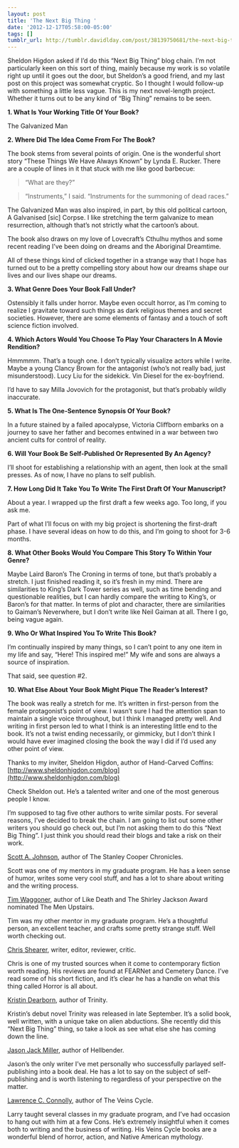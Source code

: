 ```yaml
---
layout: post
title: 'The Next Big Thing '
date: '2012-12-17T05:58:00-05:00'
tags: []
tumblr_url: http://tumblr.davidlday.com/post/38139750681/the-next-big-thing
---
```

Sheldon Higdon asked if I’d do this “Next Big Thing” blog chain. I’m not particularly keen on this sort of thing, mainly because my work is so volatile right up until it goes out the door, but Sheldon’s a good friend, and my last post on this project was somewhat cryptic. So I thought I would follow-up with something a little less vague.
This is my next novel-length project. Whether it turns out to be any kind of “Big Thing” remains to be seen.

**1. What Is Your Working Title Of Your Book?**

The Galvanized Man

**2. Where Did The Idea Come From For The Book?**

The book stems from several points of origin. One is the wonderful short story “These Things We Have Always Known” by Lynda E. Rucker. There are a couple of lines in it that stuck with me like good barbecue:

> “What are they?”

> “Instruments,” I said. “Instruments for the summoning of dead races.”


The Galvanized Man was also inspired, in part, by this old political cartoon, A Galvanised [sic] Corpse. I like stretching the term galvanize to mean resurrection, although that’s not strictly what the cartoon’s about.

The book also draws on my love of Lovecraft’s Cthulhu mythos and some recent reading I’ve been doing on dreams and the Aboriginal Dreamtime.

All of these things kind of clicked together in a strange way that I hope has turned out to be a pretty compelling story about how our dreams shape our lives and our lives shape our dreams.

**3. What Genre Does Your Book Fall Under?**

Ostensibly it falls under horror. Maybe even occult horror, as I’m coming to realize I gravitate toward such things as dark religious themes and secret societies. However, there are some elements of fantasy and a touch of soft science fiction involved.

**4. Which Actors Would You Choose To Play Your Characters In A Movie Rendition?**

Hmmmmm. That’s a tough one. I don’t typically visualize actors while I write. Maybe a young Clancy Brown for the antagonist (who’s not really bad, just misunderstood). Lucy Liu for the sidekick. Vin Diesel for the ex-boyfriend.

I’d have to say Milla Jovovich for the protagonist, but that’s probably wildly inaccurate.

**5. What Is The One-Sentence Synopsis Of Your Book?**

In a future stained by a failed apocalypse, Victoria Cliffborn embarks on a journey to save her father and becomes entwined in a war between two ancient cults for control of reality.

**6. Will Your Book Be Self-Published Or Represented By An Agency?**

I’ll shoot for establishing a relationship with an agent, then look at the small presses. As of now, I have no plans to self publish.

**7. How Long Did It Take You To Write The First Draft Of Your Manuscript?**

About a year. I wrapped up the first draft a few weeks ago. Too long, if you ask me.

Part of what I’ll focus on with my big project is shortening the first-draft phase. I have several ideas on how to do this, and I’m going to shoot for 3-6 months.

**8. What Other Books Would You Compare This Story To Within Your Genre?**

Maybe Laird Baron’s The Croning in terms of tone, but that’s probably a stretch. I just finished reading it, so it’s fresh in my mind. There are similarities to King’s Dark Tower series as well, such as time bending and questionable realities, but I can hardly compare the writing to King’s, or Baron’s for that matter. In terms of plot and character, there are similarities to Gaiman’s Neverwhere, but I don’t write like Neil Gaiman at all. There I go, being vague again.

**9. Who Or What Inspired You To Write This Book?**

I’m continually inspired by many things, so I can’t point to any one item in my life and say, “Here! This inspired me!” My wife and sons are always a source of inspiration.

That said, see question #2.

**10. What Else About Your Book Might Pique The Reader’s Interest?**

The book was really a stretch for me. It’s written in first-person from the female protagonist’s point of view. I wasn’t sure I had the attention span to maintain a single voice throughout, but I think I managed pretty well. And writing in first person led to what I think is an interesting little end to the book. It’s not a twist ending necessarily, or gimmicky, but I don’t think I would have ever imagined closing the book the way I did if I’d used any other point of view.

Thanks to my inviter, Sheldon Higdon, author of Hand-Carved Coffins: [http://www.sheldonhigdon.com/blog](http://www.sheldonhigdon.com/blog)

Check Sheldon out. He’s a talented writer and one of the most generous people I know.

I’m supposed to tag five other authors to write similar posts. For several reasons, I’ve decided to break the chain. I am going to list out some other writers you should go check out, but I’m not asking them to do this “Next Big Thing”. I just think you should read their blogs and take a risk on their work.

[Scott A. Johnson](http://www.americanhorrorwriter.net/), author of The Stanley Cooper Chronicles.

Scott was one of my mentors in my graduate program. He has a keen sense of humor, writes some very cool stuff, and has a lot to share about writing and the writing process.

[Tim Waggoner](http://writinginthedarktw.blogspot.com/), author of Like Death and The Shirley Jackson Award nominated The Men Upstairs.

Tim was my other mentor in my graduate program. He’s a thoughtful person, an excellent teacher, and crafts some pretty strange stuff. Well worth checking out.

[Chris Shearer](http://apulpsolemnity.blogspot.com/), writer, editor, reviewer, critic.

Chris is one of my trusted sources when it come to contemporary fiction worth reading. His reviews are found at FEARNet and Cemetery Dance. I’ve read some of his short fiction, and it’s clear he has a handle on what this thing called Horror is all about.

[Kristin Dearborn](http://kristindearborn.com/blog/), author of Trinity.

Kristin’s debut novel Trinity was released in late September. It’s a solid book, well written, with a unique take on alien abductions. She recently did this “Next Big Thing” thing, so take a look as see what else she has coming down the line.

[Jason Jack Miller](http://jasonjackmiller.blogspot.com/), author of Hellbender.

Jason’s the only writer I’ve met personally who successfully parlayed self-publishing into a book deal. He has a lot to say on the subject of self-publishing and is worth listening to regardless of your perspective on the matter.

[Lawrence C. Connolly](http://lawrencecconnolly.com/), author of The Veins Cycle.

Larry taught several classes in my graduate program, and I’ve had occasion to hang out with him at a few Cons. He’s extremely insightful when it comes both to writing and the business of writing. His Veins Cycle books are a wonderful blend of horror, action, and Native American mythology.
